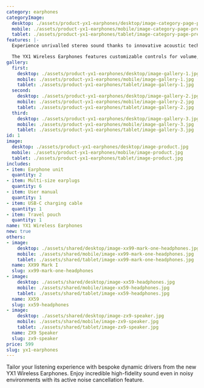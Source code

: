 ```yaml
---
category: earphones
categoryImage:
  desktop: ./assets/product-yx1-earphones/desktop/image-category-page-preview.jpg
  mobile: ./assets/product-yx1-earphones/mobile/image-category-page-preview.jpg
  tablet: ./assets/product-yx1-earphones/tablet/image-category-page-preview.jpg
features: |-
  Experience unrivalled stereo sound thanks to innovative acoustic technology. With improved ergonomics designed for full day wearing, these revolutionary earphones have been finely crafted to provide you with the perfect fit, delivering complete comfort all day long while enjoying exceptional noise isolation and truly immersive sound.

  The YX1 Wireless Earphones features customizable controls for volume, music, calls, and voice assistants built into both earbuds. The new 7-hour battery life can be extended up to 28 hours with the charging case, giving you uninterrupted play time. Exquisite craftsmanship with a splash resistant design now available in an all new white and grey color scheme as well as the popular classic black.
gallery:
  first:
    desktop: ./assets/product-yx1-earphones/desktop/image-gallery-1.jpg
    mobile: ./assets/product-yx1-earphones/mobile/image-gallery-1.jpg
    tablet: ./assets/product-yx1-earphones/tablet/image-gallery-1.jpg
  second:
    desktop: ./assets/product-yx1-earphones/desktop/image-gallery-2.jpg
    mobile: ./assets/product-yx1-earphones/mobile/image-gallery-2.jpg
    tablet: ./assets/product-yx1-earphones/tablet/image-gallery-2.jpg
  third:
    desktop: ./assets/product-yx1-earphones/desktop/image-gallery-3.jpg
    mobile: ./assets/product-yx1-earphones/mobile/image-gallery-3.jpg
    tablet: ./assets/product-yx1-earphones/tablet/image-gallery-3.jpg
id: 1
image:
  desktop: ./assets/product-yx1-earphones/desktop/image-product.jpg
  mobile: ./assets/product-yx1-earphones/mobile/image-product.jpg
  tablet: ./assets/product-yx1-earphones/tablet/image-product.jpg
includes:
- item: Earphone unit
  quantity: 2
- item: Multi-size earplugs
  quantity: 6
- item: User manual
  quantity: 1
- item: USB-C charging cable
  quantity: 1
- item: Travel pouch
  quantity: 1
name: YX1 Wireless Earphones
new: true
others:
- image:
    desktop: ./assets/shared/desktop/image-xx99-mark-one-headphones.jpg
    mobile: ./assets/shared/mobile/image-xx99-mark-one-headphones.jpg
    tablet: ./assets/shared/tablet/image-xx99-mark-one-headphones.jpg
  name: XX99 Mark I
  slug: xx99-mark-one-headphones
- image:
    desktop: ./assets/shared/desktop/image-xx59-headphones.jpg
    mobile: ./assets/shared/mobile/image-xx59-headphones.jpg
    tablet: ./assets/shared/tablet/image-xx59-headphones.jpg
  name: XX59
  slug: xx59-headphones
- image:
    desktop: ./assets/shared/desktop/image-zx9-speaker.jpg
    mobile: ./assets/shared/mobile/image-zx9-speaker.jpg
    tablet: ./assets/shared/tablet/image-zx9-speaker.jpg
  name: ZX9 Speaker
  slug: zx9-speaker
price: 599
slug: yx1-earphones
---
```

Tailor your listening experience with bespoke dynamic drivers from the new YX1 Wireless Earphones. Enjoy incredible high-fidelity sound even in noisy environments with its active noise cancellation feature.